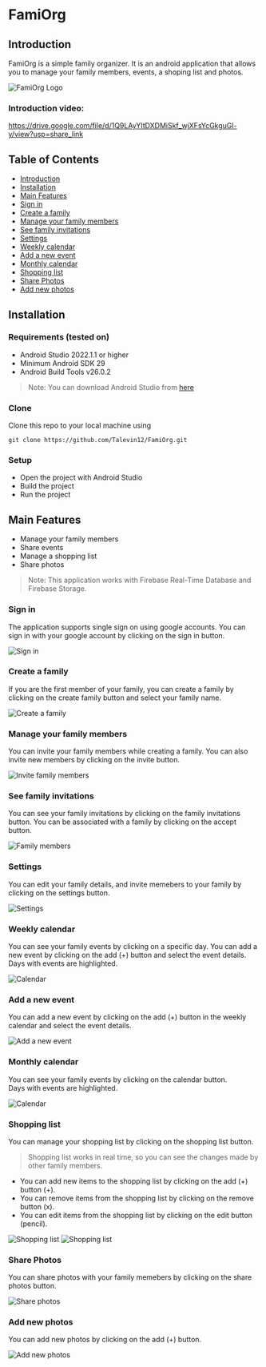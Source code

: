 # FamiOrg

## Introduction

FamiOrg is a simple family organizer. It is an android application that allows you to manage your family members, events, a shoping list and photos.

![FamiOrg Logo](/doumantation/logo.jpg)

### Introduction video:
    
  https://drive.google.com/file/d/1Q9LAyYItDXDMiSkf_wjXFsYcGkguGl-y/view?usp=share_link

## Table of Contents

* [Introduction](#introduction)
* [Installation](#installation)
* [Main Features](#features) 
* [Sign in](#sign-in)
* [Create a family](#create-a-family)
* [Manage your family members](#manage-your-family-members)
* [See family invitations](#see-family-invitations)
* [Settings](#settings)
* [Weekly calendar](#weekly-calendar)
* [Add a new event](#add-a-new-event)
* [Monthly calendar](#monthly-calendar)
* [Shopping list](#shopping-list)
* [Share Photos](#share-photos)
* [Add new photos](#add-new-photos)

## Installation

### Requirements (tested on)
* Android Studio 2022.1.1 or higher
* Minimum Android SDK 29
* Android Build Tools v26.0.2

> Note: You can download Android Studio from [here](https://developer.android.com/studio/)

### Clone
Clone this repo to your local machine using
``` 
git clone https://github.com/Talevin12/FamiOrg.git
```

### Setup

* Open the project with Android Studio
* Build the project
* Run the project

## Main Features

* Manage your family members
* Share events
* Manage a shopping list
* Share photos
  
> Note: This application works with Firebase Real-Time Database and Firebase Storage.

### Sign in
The application supports single sign on using google accounts. You can sign in with your google account by clicking on the sign in button.

![Sign in](/doumantation/sign_in.jpeg)

### Create a family
If you are the first member of your family, you can create a family by clicking on the create family button and select your family name.

![Create a family](/doumantation/create_family.jpeg)


### Manage your family members
You can invite your family members while creating a family. You can also invite new members by clicking on the invite button.

![Invite family members](/doumantation/invite_family_member.jpeg)


### See family invitations
You can see your family invitations by clicking on the family invitations button. You can be associated with a family by clicking on the accept button.

![Family members](/doumantation/invite_family.jpeg)

### Settings
You can edit your family details, and invite memebers to your family by clicking on the settings button.

![Settings](/doumantation/settings.jpeg)


### Weekly calendar
You can see your family events by clicking on a specific day.
You can add a new event by clicking on the add (+) button and select the event details.  
Days with events are highlighted.

![Calendar](/doumantation/weekly_calendar.jpeg)

### Add a new event
You can add a new event by clicking on the add (+) button in the weekly calendar and select the event details.

![Add a new event](/doumantation/add_calendar_event.jpeg)

### Monthly calendar
You can see your family events by clicking on the calendar button.  
Days with events are highlighted.

![Calendar](/doumantation/monthly_calendar.jpeg)

### Shopping list
You can manage your shopping list by clicking on the shopping list button. 
> Shopping list works in real time, so you can see the changes made by other family members.
- You can add new items to the shopping list by clicking on the add (+) button (+).
- You can remove items from the shopping list by clicking on the remove button (x).
- You can edit items from the shopping list by clicking on the edit button (pencil).

![Shopping list](/doumantation/shopping_list.jpeg)
![Shopping list](/doumantation/add_to_shopping_list.jpeg)



### Share Photos
You can share photos with your family memebers by clicking on the share photos button.

![Share photos](/doumantation/photo_sharing.jpeg)

### Add new photos
You can add new photos by clicking on the add (+) button.

![Add new photos](/doumantation/add_photo.jpeg)